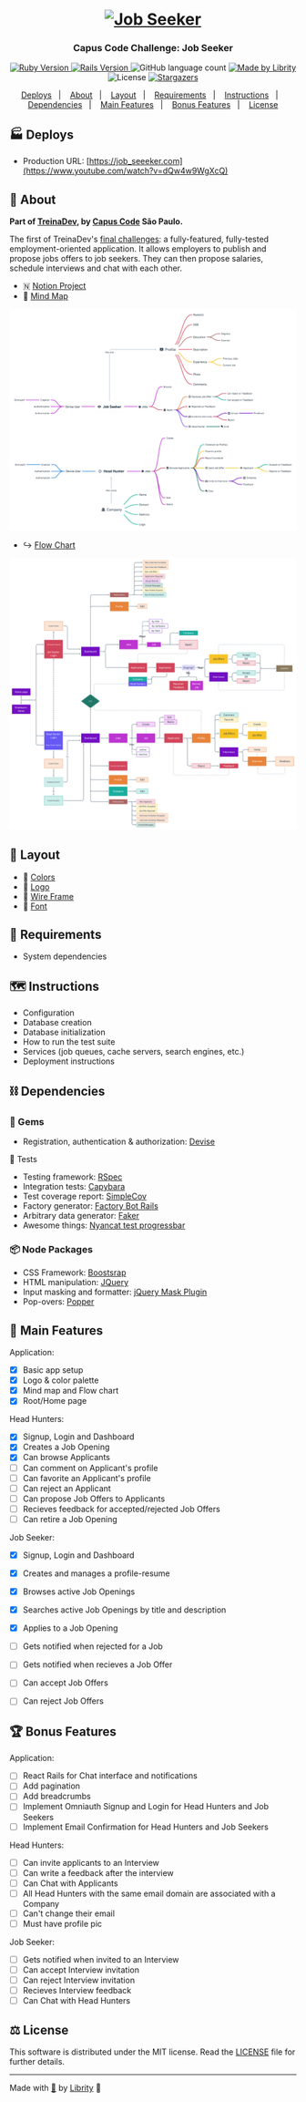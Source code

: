 <h1 align="center">
  <a href="https://www.youtube.com/watch?v=dQw4w9WgXcQ">
    <img alt="Job Seeker" title="Job Seeker" src=".github/  full_logo_title.png" width="200px" />
  </a>
</h1>

<h3 align="center">
  Capus Code Challenge: Job Seeker
</h3>

<p align="center">
  <a href="https://www.ruby-lang.org/en/news/2019/10/01/ruby-2-6-5-released/">
    <img alt="Ruby Version" src="https://img.shields.io/badge/ruby-2.6.5-red?logo=ruby&color=CC342D" />
  </a>

  <a href="https://weblog.rubyonrails.org/2020/5/6/Rails-6-0-3-has-been-released/">
    <img alt="Rails Version" src="https://img.shields.io/badge/rails-6.0.3-red?logo=rails&color=CC0000" />
  </a>

  <img alt="GitHub language count" src="https://img.shields.io/github/languages/count/librity/campus_code_job_seeker?color=%2304D361" />

  <a href="https://github.com/librity">
    <img alt="Made by Librity" src="https://img.shields.io/badge/made%20by-Librity-%2304D361" />
  </a>

  <img alt="License" src="https://img.shields.io/badge/license-MIT-%2304D361" />

  <a href="https://github.com/librity/campus_code_job_seeker/stargazers">
    <img alt="Stargazers" src="https://img.shields.io/github/stars/librity/campus_code_job_seeker?style=social" />
  </a>
</p>

<p align="center">
  <a href="#-deploys">Deploys</a>&nbsp;&nbsp;&nbsp;|&nbsp;&nbsp;&nbsp;
  <a href="#-about">About</a>&nbsp;&nbsp;&nbsp;|&nbsp;&nbsp;&nbsp;
  <a href="#-layout">Layout</a>&nbsp;&nbsp;&nbsp;|&nbsp;&nbsp;&nbsp;
  <a href="#-requirements">Requirements</a>&nbsp;&nbsp;&nbsp;|&nbsp;&nbsp;&nbsp;
  <a href="#-instructions">Instructions</a>&nbsp;&nbsp;&nbsp;|&nbsp;&nbsp;&nbsp;
  <a href="#-dependencies">Dependencies</a>&nbsp;&nbsp;&nbsp;|&nbsp;&nbsp;&nbsp;
  <a href="#-main-features">Main Features</a>&nbsp;&nbsp;&nbsp;|&nbsp;&nbsp;&nbsp;
  <a href="#-bonus-features">Bonus Features</a>&nbsp;&nbsp;&nbsp;|&nbsp;&nbsp;&nbsp;
  <a href="#-license">License</a>
</p>

## 🏭 Deploys

- Production URL: [https://job_seeeker.com](https://www.youtube.com/watch?v=dQw4w9WgXcQ)

## 👀 About

**Part of [TreinaDev](https://treinadev.com.br/), by [Capus Code](https://campuscode.com.br/) São Paulo.**

The first of TreinaDev's [final challenges](https://s3.us-west-2.amazonaws.com/secure.notion-static.com/fcd713b8-7b9d-4e09-98a8-0cb5f32bbf4d/TDProjeto_Final_-_Etapa01.pdf?X-Amz-Algorithm=AWS4-HMAC-SHA256&X-Amz-Credential=AKIAT73L2G45O3KS52Y5%2F20200510%2Fus-west-2%2Fs3%2Faws4_request&X-Amz-Date=20200510T050439Z&X-Amz-Expires=86400&X-Amz-Signature=e806bb30607a428e907c3049af329c1e143f945849ce0595f16ae5c6513b1412&X-Amz-SignedHeaders=host&response-content-disposition=filename%20%3D%22%255BTD%255DProjeto%2520Final%2520-%2520Etapa01.pdf%22): a fully-featured, fully-tested employment-oriented application. It allows employers to publish and propose jobs offers to job seekers. They can then propose salaries, schedule interviews and chat with each other.

- 🇳 [Notion Project](https://www.notion.so/Job-Seeker-App-d552bcce80d44ec6acca0cf9e0fa7177)
- 🧠 [Mind Map](https://whimsical.com/YC614KMAmRZd2xQFVx5hej)

<a href="https://whimsical.com/YC614KMAmRZd2xQFVx5hej">
  <img alt="Application's Mind Map" title="Application's Mind Map" src=".github/mindmap_2020_05_10.png" />
</a>

- ↪️ [Flow Chart](https://whimsical.com/DAm28ZodewYVsAwZ2aJ4va)

<a href="https://whimsical.com/DAm28ZodewYVsAwZ2aJ4va">
  <img alt="Application's Flowchart" title="Application's Flowchart" src=".github/flowchart_2020_05_10.png.png" />
</a>

## 💅 Layout

- 🌈 [Colors](https://coolors.co/32292f-575366-777da7-23278a-d1e3dd)
- 🌠 [Logo](https://www.figma.com/file/wKpOwyyQikL7DAhEkIY4mA/Job-Seeker-Logo?node-id=1%3A36)
- 🚧 [Wire Frame](https://whimsical.com/MzhTuvjhYFbKREoBfBdnR8)
- 📜 [Font](https://fonts.google.com/specimen/Raleway?selection.family=Raleway:400,700)

## 🤖 Requirements

- System dependencies

## 🗺️ Instructions

- Configuration
- Database creation
- Database initialization
- How to run the test suite
- Services (job queues, cache servers, search engines, etc.)
- Deployment instructions

## ⛓️ Dependencies

### 💎 Gems

- Registration, authentication & authorization: [Devise](https://github.com/heartcombo/devise)

🧪 Tests

- Testing framework: [RSpec](https://github.com/rspec/rspec-rails)
- Integration tests: [Capybara](https://github.com/teamcapybara/capybara)
- Test coverage report: [SimpleCov](https://github.com/colszowka/simplecov)
- Factory generator: [Factory Bot Rails](https://github.com/thoughtbot/factory_bot_rails)
- Arbitrary data generator: [Faker](https://github.com/faker-ruby/faker)
- Awesome things: [Nyancat test progressbar](https://github.com/mattsears/nyan-cat-formatter)

### 📦 Node Packages

- CSS Framework: [Boostsrap](https://github.com/twbs/bootstrap)
- HTML manipulation: [JQuery](https://github.com/jquery/jquery)
- Input masking and formatter: [jQuery Mask Plugin](https://github.com/igorescobar/jQuery-Mask-Plugin)
- Pop-overs: [Popper](https://github.com/popperjs/popper-core)

## 🏁 Main Features

Application:

- [x] Basic app setup
- [x] Logo & color palette
- [x] Mind map and Flow chart
- [x] Root/Home page

Head Hunters:

- [x] Signup, Login and Dashboard
- [x] Creates a Job Opening
- [x] Can browse Applicants
- [ ] Can comment on Applicant's profile
- [ ] Can favorite an Applicant's profile
- [ ] Can reject an Applicant
- [ ] Can propose Job Offers to Applicants
- [ ] Recieves feedback for accepted/rejected Job Offers
- [ ] Can retire a Job Opening

Job Seeker:

- [x] Signup, Login and Dashboard
- [x] Creates and manages a profile-resume
- [x] Browses active Job Openings
- [x] Searches active Job Openings by title and description
- [x] Applies to a Job Opening
- [ ] Gets notified when rejected for a Job
- [ ] Gets notified when recieves a Job Offer
- [ ] Can accept Job Offers
- [ ] Can reject Job Offers


## 🏆 Bonus Features

Application:

- [ ] React Rails for Chat interface and notifications
- [ ] Add pagination
- [ ] Add breadcrumbs
- [ ] Implement Omniauth Signup and Login for Head Hunters and Job Seekers
- [ ] Implement Email Confirmation for Head Hunters and Job Seekers

Head Hunters:

- [ ] Can invite applicants to an Interview
- [ ] Can write a feedback after the interview
- [ ] Can Chat with Applicants
- [ ] All Head Hunters with the same email domain are associated with a Company
- [ ] Can't change their email
- [ ] Must have profile pic

Job Seeker:

- [ ] Gets notified when invited to an Interview
- [ ] Can accept Interview invitation
- [ ] Can reject Interview invitation
- [ ] Recieves Interview feedback
- [ ] Can Chat with Head Hunters

## ⚖️ License

This software is distributed under the MIT license. Read the [LICENSE](LICENSE.md) file for further details.

---

Made with [💖](https://www.youtube.com/watch?v=ZtWTUt2RZh0) by [Librity](https://github.com/librity) 👋
